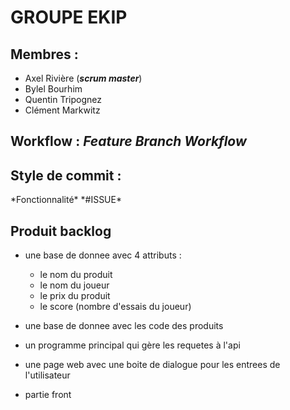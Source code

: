 # GROUPE EKIP

## Membres :
- Axel Rivière (__*scrum master*__)
- Bylel Bourhim
- Quentin Tripognez
- Clément Markwitz

## Workflow : *Feature Branch Workflow*

## Style de commit : 
 \*Fonctionnalité\* \*#ISSUE\*

## Produit backlog
* une base de donnee avec 4 attributs : 
  - le nom du produit
  - le nom du joueur 
  - le prix du produit 
  - le score (nombre d'essais du joueur)

* une base de donnee avec les code des produits

* un programme principal qui gère les requetes à l'api

* une page web avec une boite de dialogue pour les entrees de l'utilisateur

* partie front 